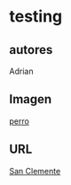# testing
## autores

Adrian

## Imagen

[perro](i.jpg)


## URL
[San Clemente](www.iessanclemente.net)
